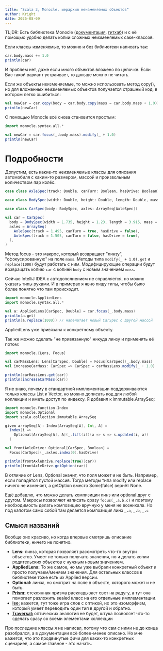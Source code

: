 ```yaml
---
title: "Scala 3, Monocle, иерархия неизменяемых объектов"
author: Kright
date: 2025-08-09
---
```


TL;DR: Есть библиотека Monocle ([документация](https://www.optics.dev/Monocle/docs/optics), [гитхаб](https://github.com/optics-dev/Monocle)) и c её помощью удобно делать копии сложных неизменяемых case-классов.

Если классы изменяемые, то можно и без библиотеки написать так:
```Scala
car.body.mass += 1.0
println(car)
```
И проблем нет, даже если много объектов вложено по цепочке.
Если Вас такой вариант устраивает, то дальше можно не читать.

Если же объекты неизменяемые, то можно использовать метод copy(), но для вложенных неизменяемых объектов получается страшный код, в котором легко ошибиться:
```Scala
val newCar = car.copy(body = car.body.copy(mass = car.body.mass + 1.0))
println(newCar)
```

С помощью Monocle всё снова становится простым:
```Scala
import monocle.syntax.all.*

val newCar = car.focus(_.body.mass).modify(_ + 1.0)
println(newCar)
```

# Подробности

Допустим, есть какие-то неизменяемые классы для описания автомобиля с каким-то размером, массой и произвольным количеством пар колёс.

```Scala
case class AxleSpec(track: Double, canTurn: Boolean, hasDrive: Boolean)

case class BodySpec(width: Double, height: Double, length: Double, mass: Double)

case class CarSpec(body: BodySpec, axles: ArraySeq[AxleSpec])

val car = CarSpec(
  body = BodySpec(width = 1.735, height = 1.23, length = 3.915, mass = 1030),
  axles = ArraySeq(
    AxleSpec(track = 1.495, canTurn = true, hasDrive = false),
    AxleSpec(track = 1.505, canTurn = false, hasDrive = true),
  ),
)
```

Метод focus - это макрос, который возвращает "линзу", "сфокусированную" на поле `mass`. Методы типа `modify(_ + 1.0)`, `get` и `replace(1000)` будут работать с ним.
Модифицирующие операции будут возвращать копию `car` с копией `body` с новым значением `mass`.

Сейчас IntelliJ IDEA с автодополнением не справляется, но можно указать типы руками. И в примерах я явно пишу типы, чтобы было более понятно что там происходит.

```Scala
import monocle.AppliedLens
import monocle.syntax.all.*

val a: AppliedLens[CarSpec, Double] = car.focus(_.body.mass)
println(a.get)
println(a.replace(1000)) // напечатает новый CarSpec с другой массой
```

AppliedLens уже привязана к конкретному объекту.

Так же можно сделать "не привязанную" никуда линзу и применять её потом:

```Scala
import monocle.{Lens, Focus}

val carMassLens: Lens[CarSpec, Double] = Focus[CarSpec](_.body.mass)
val increaseCarMass: CarSpec => CarSpec = carMassLens.modify(_ + 1.0)

println(carMassLens.get(car))
println(increaseCarMass(car))
```

Я не знаю, почему в стандартной имплементации поддерживаются только классы List и Vector, но можно дописать код для любой коллекции и иметь доступ по индексу. Я добавил к immutable.ArraySeq:

```Scala
import monocle.function.Index
import monocle.Optional
import scala.collection.immutable.ArraySeq

given arraySeq[A]: Index[ArraySeq[A], Int, A] =
  Index(i =>
    Optional[ArraySeq[A], A](_.lift(i))(a => s => s.updated(i, a))
  )

val frontAxleDrive: Optional[CarSpec, Boolean] =
  Focus[CarSpec](_.axles.index(0).hasDrive)

println(frontAxleDrive.replace(true)(car))
println(frontAxleDrive.getOption(car))
```

В отличие от Lens, Optional значит, что поля может и не быть. Например, если попадётся пустой массив. Тогда методы типа modify или replace ничего не изменяет, а getOption вместо Some(false) вернёт None.

Ещё добавлю, что можно делать компизиции линз или optional друг с другом. Макросы позволяют написать сразу `focus(_.a.b.c)` и поэтому необходимость делать композицию вручную у меня не возникала. Но под капотом само собой там делается композиция линз `_.a`, `_.b`, `_.c`


## Смысл названий

Вообще оно красиво, но когда впервые смотришь описание библиотеки, ничего не понятно.

* **Lens:** линза, которая позволяет рассмотреть что-то внутри объектов. Умеет не только получать значения, но и делать копии родительских объектов с нужным новым значением.
* **AppliedLens:** То же самое, но мы уже выбрали конкретный объект и просто получаем/меняем значения. Для остальных классов в библиотеке тоже есть их Applied версии.
* **Optional:** линза, но смотрит на поле в объекте, которого может и не быть.
* [**Prism:**](https://www.optics.dev/Monocle/docs/optics/prism) стеклянная призма раскладывает свет на радугу, а тут она помогает разложить sealed класс на его отдельные имплементации.
* [**Iso:**](https://www.optics.dev/Monocle/docs/optics/iso) кажется, тут тоже игра слов с оптикой, но это изоморфизм, который умеет переводить один тип в другой и обратно.
* [**Traversal:**](https://www.optics.dev/Monocle/docs/optics/traversal) оптических аналогий не будет, штука позволяет что-то сделать сразу со всеми элементами коллекции

Про последние классы я не написал, потому что сам с ними не до конца разобрался, а в документации всё более-менее описано. Но мне кажется, что это продвинутые фичи для каких-то конкретных сценариев, а самое главное - это начать.












